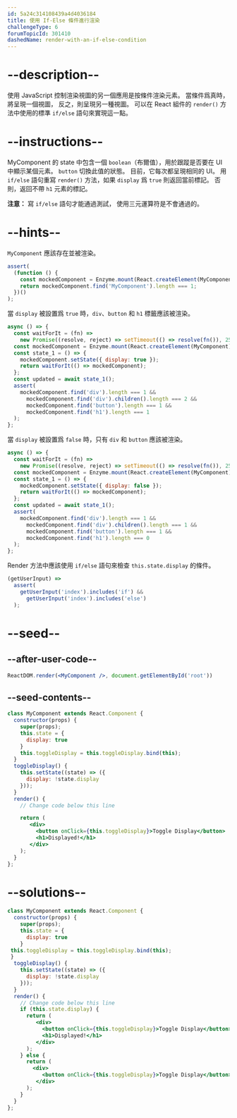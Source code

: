 ```yaml
---
id: 5a24c314108439a4d4036184
title: 使用 If-Else 條件進行渲染
challengeType: 6
forumTopicId: 301410
dashedName: render-with-an-if-else-condition
---
```


# --description--

使用 JavaScript 控制渲染視圖的另一個應用是按條件渲染元素。 當條件爲真時，將呈現一個視圖， 反之，則呈現另一種視圖。 可以在 React 組件的 `render()` 方法中使用的標準 `if/else` 語句來實現這一點。

# --instructions--

MyComponent 的 state 中包含一個 `boolean`（布爾值），用於跟蹤是否要在 UI 中顯示某個元素。 `button` 切換此值的狀態。 目前，它每次都呈現相同的 UI。 用 `if/else` 語句重寫 `render()` 方法，如果 `display` 爲 `true` 則返回當前標記。 否則，返回不帶 `h1` 元素的標記。

**注意：** 寫 `if/else` 語句才能通過測試， 使用三元運算符是不會通過的。

# --hints--

`MyComponent` 應該存在並被渲染。

```js
assert(
  (function () {
    const mockedComponent = Enzyme.mount(React.createElement(MyComponent));
    return mockedComponent.find('MyComponent').length === 1;
  })()
);
```

當 `display` 被設置爲 `true` 時，`div`、`button` 和 `h1` 標籤應該被渲染。

```js
async () => {
  const waitForIt = (fn) =>
    new Promise((resolve, reject) => setTimeout(() => resolve(fn()), 250));
  const mockedComponent = Enzyme.mount(React.createElement(MyComponent));
  const state_1 = () => {
    mockedComponent.setState({ display: true });
    return waitForIt(() => mockedComponent);
  };
  const updated = await state_1();
  assert(
    mockedComponent.find('div').length === 1 &&
      mockedComponent.find('div').children().length === 2 &&
      mockedComponent.find('button').length === 1 &&
      mockedComponent.find('h1').length === 1
  );
};
```

當 `display` 被設置爲 `false` 時，只有 `div` 和 `button` 應該被渲染。

```js
async () => {
  const waitForIt = (fn) =>
    new Promise((resolve, reject) => setTimeout(() => resolve(fn()), 250));
  const mockedComponent = Enzyme.mount(React.createElement(MyComponent));
  const state_1 = () => {
    mockedComponent.setState({ display: false });
    return waitForIt(() => mockedComponent);
  };
  const updated = await state_1();
  assert(
    mockedComponent.find('div').length === 1 &&
      mockedComponent.find('div').children().length === 1 &&
      mockedComponent.find('button').length === 1 &&
      mockedComponent.find('h1').length === 0
  );
};
```

Render 方法中應該使用 `if/else` 語句來檢查 `this.state.display` 的條件。

```js
(getUserInput) =>
  assert(
    getUserInput('index').includes('if') &&
      getUserInput('index').includes('else')
  );
```

# --seed--

## --after-user-code--

```jsx
ReactDOM.render(<MyComponent />, document.getElementById('root'))
```

## --seed-contents--

```jsx
class MyComponent extends React.Component {
  constructor(props) {
    super(props);
    this.state = {
      display: true
    }
    this.toggleDisplay = this.toggleDisplay.bind(this);
  }
  toggleDisplay() {
    this.setState((state) => ({
      display: !state.display
    }));
  }
  render() {
    // Change code below this line

    return (
       <div>
         <button onClick={this.toggleDisplay}>Toggle Display</button>
         <h1>Displayed!</h1>
       </div>
    );
  }
};
```

# --solutions--

```jsx
class MyComponent extends React.Component {
  constructor(props) {
    super(props);
    this.state = {
      display: true
    }
 this.toggleDisplay = this.toggleDisplay.bind(this);
 }
  toggleDisplay() {
    this.setState((state) => ({
      display: !state.display
    }));
  }
  render() {
    // Change code below this line
    if (this.state.display) {
      return (
         <div>
           <button onClick={this.toggleDisplay}>Toggle Display</button>
           <h1>Displayed!</h1>
         </div>
      );
    } else {
      return (
        <div>
           <button onClick={this.toggleDisplay}>Toggle Display</button>
         </div>
      );
    }
  }
};
```
